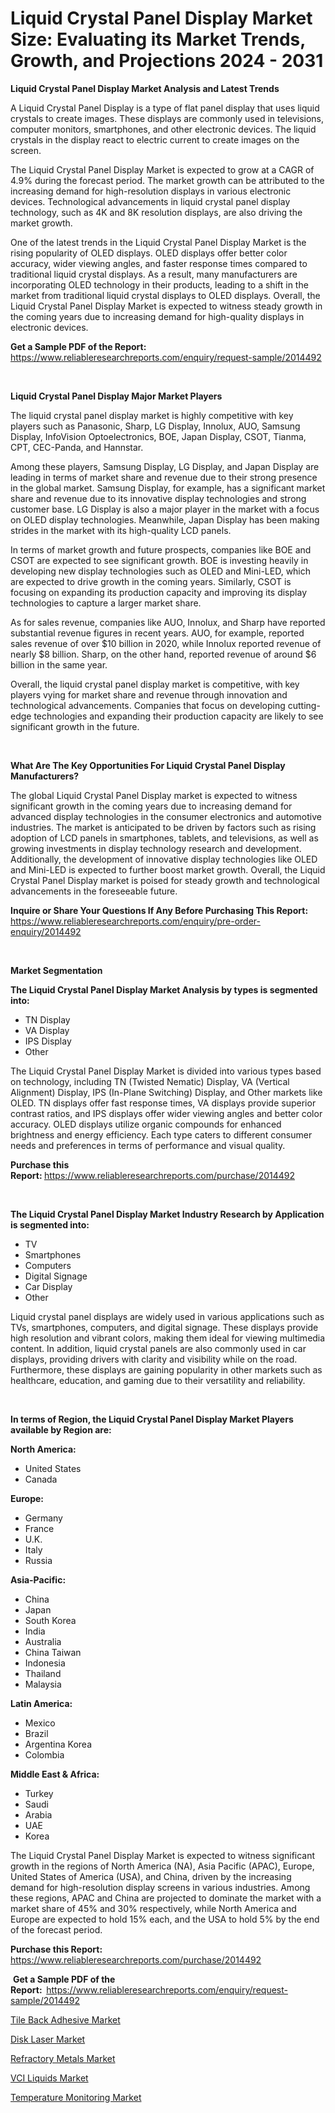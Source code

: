 <p><h1>Liquid Crystal Panel Display Market Size: Evaluating its Market Trends, Growth, and Projections 2024 - 2031</h1></p><p><strong>Liquid Crystal Panel Display Market Analysis and Latest Trends</strong></p>
<p><p>A Liquid Crystal Panel Display is a type of flat panel display that uses liquid crystals to create images. These displays are commonly used in televisions, computer monitors, smartphones, and other electronic devices. The liquid crystals in the display react to electric current to create images on the screen.</p><p>The Liquid Crystal Panel Display Market is expected to grow at a CAGR of 4.9% during the forecast period. The market growth can be attributed to the increasing demand for high-resolution displays in various electronic devices. Technological advancements in liquid crystal panel display technology, such as 4K and 8K resolution displays, are also driving the market growth.</p><p>One of the latest trends in the Liquid Crystal Panel Display Market is the rising popularity of OLED displays. OLED displays offer better color accuracy, wider viewing angles, and faster response times compared to traditional liquid crystal displays. As a result, many manufacturers are incorporating OLED technology in their products, leading to a shift in the market from traditional liquid crystal displays to OLED displays. Overall, the Liquid Crystal Panel Display Market is expected to witness steady growth in the coming years due to increasing demand for high-quality displays in electronic devices.</p></p>
<p><strong>Get a Sample PDF of the Report:&nbsp;</strong> <a href="https://www.reliableresearchreports.com/enquiry/request-sample/2014492">https://www.reliableresearchreports.com/enquiry/request-sample/2014492</a></p>
<p>&nbsp;</p>
<p><strong>Liquid Crystal Panel Display Major Market Players</strong></p>
<p><p>The liquid crystal panel display market is highly competitive with key players such as Panasonic, Sharp, LG Display, Innolux, AUO, Samsung Display, InfoVision Optoelectronics, BOE, Japan Display, CSOT, Tianma, CPT, CEC-Panda, and Hannstar. </p><p>Among these players, Samsung Display, LG Display, and Japan Display are leading in terms of market share and revenue due to their strong presence in the global market. Samsung Display, for example, has a significant market share and revenue due to its innovative display technologies and strong customer base. LG Display is also a major player in the market with a focus on OLED display technologies. Meanwhile, Japan Display has been making strides in the market with its high-quality LCD panels.</p><p>In terms of market growth and future prospects, companies like BOE and CSOT are expected to see significant growth. BOE is investing heavily in developing new display technologies such as OLED and Mini-LED, which are expected to drive growth in the coming years. Similarly, CSOT is focusing on expanding its production capacity and improving its display technologies to capture a larger market share.</p><p>As for sales revenue, companies like AUO, Innolux, and Sharp have reported substantial revenue figures in recent years. AUO, for example, reported sales revenue of over $10 billion in 2020, while Innolux reported revenue of nearly $8 billion. Sharp, on the other hand, reported revenue of around $6 billion in the same year.</p><p>Overall, the liquid crystal panel display market is competitive, with key players vying for market share and revenue through innovation and technological advancements. Companies that focus on developing cutting-edge technologies and expanding their production capacity are likely to see significant growth in the future.</p></p>
<p>&nbsp;</p>
<p><strong>What Are The Key Opportunities For Liquid Crystal Panel Display Manufacturers?</strong></p>
<p><p>The global Liquid Crystal Panel Display market is expected to witness significant growth in the coming years due to increasing demand for advanced display technologies in the consumer electronics and automotive industries. The market is anticipated to be driven by factors such as rising adoption of LCD panels in smartphones, tablets, and televisions, as well as growing investments in display technology research and development. Additionally, the development of innovative display technologies like OLED and Mini-LED is expected to further boost market growth. Overall, the Liquid Crystal Panel Display market is poised for steady growth and technological advancements in the foreseeable future.</p></p>
<p><strong>Inquire or Share Your Questions If Any Before Purchasing This Report:</strong> <a href="https://www.reliableresearchreports.com/enquiry/pre-order-enquiry/2014492">https://www.reliableresearchreports.com/enquiry/pre-order-enquiry/2014492</a></p>
<p>&nbsp;</p>
<p><strong>Market Segmentation</strong></p>
<p><strong>The Liquid Crystal Panel Display Market Analysis by types is segmented into:</strong></p>
<p><ul><li>TN Display</li><li>VA Display</li><li>IPS Display</li><li>Other</li></ul></p>
<p><p>The Liquid Crystal Panel Display Market is divided into various types based on technology, including TN (Twisted Nematic) Display, VA (Vertical Alignment) Display, IPS (In-Plane Switching) Display, and Other markets like OLED. TN displays offer fast response times, VA displays provide superior contrast ratios, and IPS displays offer wider viewing angles and better color accuracy. OLED displays utilize organic compounds for enhanced brightness and energy efficiency. Each type caters to different consumer needs and preferences in terms of performance and visual quality.</p></p>
<p><strong>Purchase this Report:&nbsp;</strong><a href="https://www.reliableresearchreports.com/purchase/2014492">https://www.reliableresearchreports.com/purchase/2014492</a></p>
<p>&nbsp;</p>
<p><strong>The Liquid Crystal Panel Display Market Industry Research by Application is segmented into:</strong></p>
<p><ul><li>TV</li><li>Smartphones</li><li>Computers</li><li>Digital Signage</li><li>Car Display</li><li>Other</li></ul></p>
<p><p>Liquid crystal panel displays are widely used in various applications such as TVs, smartphones, computers, and digital signage. These displays provide high resolution and vibrant colors, making them ideal for viewing multimedia content. In addition, liquid crystal panels are also commonly used in car displays, providing drivers with clarity and visibility while on the road. Furthermore, these displays are gaining popularity in other markets such as healthcare, education, and gaming due to their versatility and reliability.</p></p>
<p>&nbsp;</p>
<p><strong>In terms of Region, the Liquid Crystal Panel Display Market Players available by Region are:</strong></p>
<p>
    <p> <strong> North America: </strong>
        <ul>
            <li>United States</li>
            <li>Canada</li>
        </ul>
        </p> 
    <p> <strong> Europe: </strong>
        <ul>
            <li>Germany</li>
            <li>France</li>
            <li>U.K.</li>
            <li>Italy</li>
            <li>Russia</li>
        </ul>
        </p> 
    <p> <strong> Asia-Pacific: </strong>
        <ul>
            <li>China</li>
            <li>Japan</li>
            <li>South Korea</li>
            <li>India</li>
            <li>Australia</li>
            <li>China Taiwan</li>
            <li>Indonesia</li>
            <li>Thailand</li>
            <li>Malaysia</li>
        </ul>
        </p> 
    <p> <strong> Latin America: </strong>
        <ul>
            <li>Mexico</li>
            <li>Brazil</li>
            <li>Argentina Korea</li>
            <li>Colombia</li>
        </ul>
        </p> 
    <p> <strong> Middle East & Africa: </strong>
        <ul>
            <li>Turkey</li>
            <li>Saudi</li>
            <li>Arabia</li>
            <li>UAE</li>
            <li>Korea</li>
        </ul>
    </p>
    </p>
<p><p>The Liquid Crystal Panel Display Market is expected to witness significant growth in the regions of North America (NA), Asia Pacific (APAC), Europe, United States of America (USA), and China, driven by the increasing demand for high-resolution display screens in various industries. Among these regions, APAC and China are projected to dominate the market with a market share of 45% and 30% respectively, while North America and Europe are expected to hold 15% each, and the USA to hold 5% by the end of the forecast period.</p></p>
<p><strong>Purchase this Report: </strong><a href="https://www.reliableresearchreports.com/purchase/2014492">https://www.reliableresearchreports.com/purchase/2014492</a></p>
<p>&nbsp;<strong>Get a Sample PDF of the Report:&nbsp;&nbsp;</strong><a href="https://www.reliableresearchreports.com/enquiry/request-sample/2014492">https://www.reliableresearchreports.com/enquiry/request-sample/2014492</a></p>
<p><strong></strong></p>
<p><p><a href="https://gratis-rainforest-2ca.notion.site/Tile-Back-Adhesive-Market-Analysis-Examines-its-Scope-on-Growth-Opportunities-and-Forecasted-Trends-fbe61b0f05f44095b016c9c56ed2904d">Tile Back Adhesive Market</a></p><p><a href="https://crocus-run-b5a.notion.site/Disk-Laser-Market-Size-Share-Trends-Analysis-Report-By-Material-By-Type-By-End-user-By-Region--f71a32888e37492fa5d8f9fa5f446fa1">Disk Laser Market</a></p><p><a href="https://view.publitas.com/reportprime-1/refractory-metals-market-research-report-unlocks-analysis-on-the-market-financial-status-market-size-and-market-revenue-upto-2031/">Refractory Metals Market</a></p><p><a href="https://metal-farmhouse-e95.notion.site/VCI-Liquids-Market-Size-Market-Trends-and-Growth-Outlook-forecasted-for-period-from-2024-to-2031-3a73ca81083e421299451880f58ea171">VCI Liquids Market</a></p><p><a href="https://view.publitas.com/reportprime-1/temperature-monitoring-market-research-report-the-key-to-successful-business-strategy-forecasted-for-period-from-2024-2031/">Temperature Monitoring Market</a></p></p>